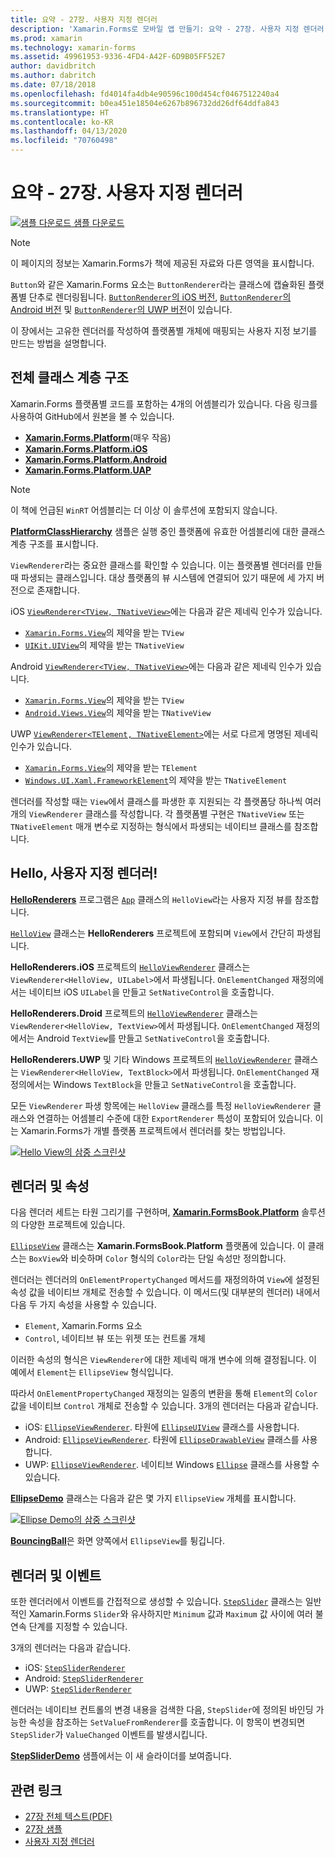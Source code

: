 ```yaml
---
title: 요약 - 27장. 사용자 지정 렌더러
description: 'Xamarin.Forms로 모바일 앱 만들기: 요약 - 27장. 사용자 지정 렌더러'
ms.prod: xamarin
ms.technology: xamarin-forms
ms.assetid: 49961953-9336-4FD4-A42F-6D9B05FF52E7
author: davidbritch
ms.author: dabritch
ms.date: 07/18/2018
ms.openlocfilehash: fd4014fa4db4e90596c100d454cf0467512240a4
ms.sourcegitcommit: b0ea451e18504e6267b896732dd26df64ddfa843
ms.translationtype: HT
ms.contentlocale: ko-KR
ms.lasthandoff: 04/13/2020
ms.locfileid: "70760498"
---
```

# <a name="summary-of-chapter-27-custom-renderers"></a>요약 - 27장. 사용자 지정 렌더러

[![샘플 다운로드](~/media/shared/download.png) 샘플 다운로드](https://github.com/xamarin/xamarin-forms-book-samples/tree/master/Chapter27)

> [!NOTE] 
> 이 페이지의 정보는 Xamarin.Forms가 책에 제공된 자료와 다른 영역을 표시합니다.

`Button`와 같은 Xamarin.Forms 요소는 `ButtonRenderer`라는 클래스에 캡슐화된 플랫폼별 단추로 렌더링됩니다.  [`ButtonRenderer`의 iOS 버전](https://github.com/xamarin/Xamarin.Forms/blob/master/Xamarin.Forms.Platform.iOS/Renderers/ButtonRenderer.cs), [`ButtonRenderer`의 Android 버전](https://github.com/xamarin/Xamarin.Forms/blob/master/Xamarin.Forms.Platform.Android/Renderers/ButtonRenderer.cs) 및 [`ButtonRenderer`의 UWP 버전](https://github.com/xamarin/Xamarin.Forms/blob/master/Xamarin.Forms.Platform.UAP/ButtonRenderer.cs)이 있습니다.

이 장에서는 고유한 렌더러를 작성하여 플랫폼별 개체에 매핑되는 사용자 지정 보기를 만드는 방법을 설명합니다.

## <a name="the-complete-class-hierarchy"></a>전체 클래스 계층 구조

Xamarin.Forms 플랫폼별 코드를 포함하는 4개의 어셈블리가 있습니다.
다음 링크를 사용하여 GitHub에서 원본을 볼 수 있습니다.

- [**Xamarin.Forms.Platform**](https://github.com/xamarin/Xamarin.Forms/tree/master/Xamarin.Forms.Platform)(매우 작음)
- [**Xamarin.Forms.Platform.iOS**](https://github.com/xamarin/Xamarin.Forms/tree/master/Xamarin.Forms.Platform.iOS)
- [**Xamarin.Forms.Platform.Android**](https://github.com/xamarin/Xamarin.Forms/tree/master/Xamarin.Forms.Platform.Android)
- [**Xamarin.Forms.Platform.UAP**](https://github.com/xamarin/Xamarin.Forms/tree/master/Xamarin.Forms.Platform.UAP)

> [!NOTE]
> 이 책에 언급된 `WinRT` 어셈블리는 더 이상 이 솔루션에 포함되지 않습니다. 

[**PlatformClassHierarchy**](https://github.com/xamarin/xamarin-forms-book-samples/tree/master/Chapter27/PlatformClassHierarchy) 샘플은 실행 중인 플랫폼에 유효한 어셈블리에 대한 클래스 계층 구조를 표시합니다.

`ViewRenderer`라는 중요한 클래스를 확인할 수 있습니다. 이는 플랫폼별 렌더러를 만들 때 파생되는 클래스입니다. 대상 플랫폼의 뷰 시스템에 연결되어 있기 때문에 세 가지 버전으로 존재합니다.

iOS [`ViewRenderer<TView, TNativeView>`](https://github.com/xamarin/Xamarin.Forms/blob/master/Xamarin.Forms.Platform.iOS/ViewRenderer.cs#L25)에는 다음과 같은 제네릭 인수가 있습니다.

- [`Xamarin.Forms.View`](xref:Xamarin.Forms.View)의 제약을 받는 `TView`
- [`UIKit.UIView`](xref:UIKit.UIView)의 제약을 받는 `TNativeView`

Android [`ViewRenderer<TView, TNativeView>`](https://github.com/xamarin/Xamarin.Forms/blob/master/Xamarin.Forms.Platform.Android/ViewRenderer.cs#L17)에는 다음과 같은 제네릭 인수가 있습니다.

- [`Xamarin.Forms.View`](xref:Xamarin.Forms.View)의 제약을 받는 `TView`
- [`Android.Views.View`](xref:Android.Views.View)의 제약을 받는 `TNativeView`

UWP [`ViewRenderer<TElement, TNativeElement>`](https://github.com/xamarin/Xamarin.Forms/blob/master/Xamarin.Forms.Platform.UAP/ViewRenderer.cs#L6)에는 서로 다르게 명명된 제네릭 인수가 있습니다.

- [`Xamarin.Forms.View`](xref:Xamarin.Forms.View)의 제약을 받는 `TElement`
- [`Windows.UI.Xaml.FrameworkElement`](/uwp/api/Windows.UI.Xaml.FrameworkElement)의 제약을 받는 `TNativeElement`

렌더러를 작성할 때는 `View`에서 클래스를 파생한 후 지원되는 각 플랫폼당 하나씩 여러 개의 `ViewRenderer` 클래스를 작성합니다. 각 플랫폼별 구현은 `TNativeView` 또는 `TNativeElement` 매개 변수로 지정하는 형식에서 파생되는 네이티브 클래스를 참조합니다.

## <a name="hello-custom-renderers"></a>Hello, 사용자 지정 렌더러!

[**HelloRenderers**](https://github.com/xamarin/xamarin-forms-book-samples/tree/master/Chapter27/HelloRenderers) 프로그램은 [`App`](https://github.com/xamarin/xamarin-forms-book-samples/blob/master/Chapter27/HelloRenderers/HelloRenderers/HelloRenderers/App.cs) 클래스의 `HelloView`라는 사용자 지정 뷰를 참조합니다.

[`HelloView`](https://github.com/xamarin/xamarin-forms-book-samples/blob/master/Chapter27/HelloRenderers/HelloRenderers/HelloRenderers/HelloView.cs) 클래스는 **HelloRenderers** 프로젝트에 포함되며 `View`에서 간단히 파생됩니다.

**HelloRenderers.iOS** 프로젝트의 [`HelloViewRenderer`](https://github.com/xamarin/xamarin-forms-book-samples/blob/master/Chapter27/HelloRenderers/HelloRenderers/HelloRenderers.iOS/HelloViewRenderer.cs) 클래스는 `ViewRenderer<HelloView, UILabel>`에서 파생됩니다. `OnElementChanged` 재정의에서는 네이티브 iOS `UILabel`을 만들고 `SetNativeControl`을 호출합니다.

**HelloRenderers.Droid** 프로젝트의 [`HelloViewRenderer`](https://github.com/xamarin/xamarin-forms-book-samples/blob/master/Chapter27/HelloRenderers/HelloRenderers/HelloRenderers.Droid/HelloViewRenderer.cs) 클래스는 `ViewRenderer<HelloView, TextView>`에서 파생됩니다. `OnElementChanged` 재정의에서는 Android `TextView`를 만들고 `SetNativeControl`을 호출합니다.

**HelloRenderers.UWP** 및 기타 Windows 프로젝트의 [`HelloViewRenderer`](https://github.com/xamarin/xamarin-forms-book-samples/blob/master/Chapter27/HelloRenderers/HelloRenderers/HelloRenderers.UWP/HelloViewRenderer.cs) 클래스는 `ViewRenderer<HelloView, TextBlock>`에서 파생됩니다. `OnElementChanged` 재정의에서는 Windows `TextBlock`을 만들고 `SetNativeControl`을 호출합니다.

모든 `ViewRenderer` 파생 항목에는 `HelloView` 클래스를 특정 `HelloViewRenderer` 클래스와 연결하는 어셈블리 수준에 대한 `ExportRenderer` 특성이 포함되어 있습니다. 이는 Xamarin.Forms가 개별 플랫폼 프로젝트에서 렌더러를 찾는 방법입니다.

[![Hello View의 삼중 스크린샷](images/ch27fg02-small.png "사용자 지정 렌더러")](images/ch27fg02-large.png#lightbox "사용자 지정 렌더러")

## <a name="renderers-and-properties"></a>렌더러 및 속성

다음 렌더러 세트는 타원 그리기를 구현하며, [**Xamarin.FormsBook.Platform**](https://github.com/xamarin/xamarin-forms-book-samples/tree/master/Libraries/Xamarin.FormsBook.Platform) 솔루션의 다양한 프로젝트에 있습니다.

[`EllipseView`](https://github.com/xamarin/xamarin-forms-book-samples/blob/master/Libraries/Xamarin.FormsBook.Platform/Xamarin.FormsBook.Platform/EllipseView.cs) 클래스는 **Xamarin.FormsBook.Platform** 플랫폼에 있습니다. 이 클래스는 `BoxView`와 비슷하며 `Color` 형식의 `Color`라는 단일 속성만 정의합니다.

렌더러는 렌더러의 `OnElementPropertyChanged` 메서드를 재정의하여 `View`에 설정된 속성 값을 네이티브 개체로 전송할 수 있습니다. 이 메서드(및 대부분의 렌더러) 내에서 다음 두 가지 속성을 사용할 수 있습니다.

- `Element`, Xamarin.Forms 요소
- `Control`, 네이티브 뷰 또는 위젯 또는 컨트롤 개체

이러한 속성의 형식은 `ViewRenderer`에 대한 제네릭 매개 변수에 의해 결정됩니다. 이 예에서 `Element`는 `EllipseView` 형식입니다.

따라서 `OnElementPropertyChanged` 재정의는 일종의 변환을 통해 `Element`의 `Color` 값을 네이티브 `Control` 개체로 전송할 수 있습니다. 3개의 렌더러는 다음과 같습니다.

- iOS: [`EllipseViewRenderer`](https://github.com/xamarin/xamarin-forms-book-samples/blob/master/Libraries/Xamarin.FormsBook.Platform/Xamarin.FormsBook.Platform.iOS/EllipseViewRenderer.cs). 타원에 [`EllipseUIView`](https://github.com/xamarin/xamarin-forms-book-samples/blob/master/Libraries/Xamarin.FormsBook.Platform/Xamarin.FormsBook.Platform.iOS/EllipseUIView.cs) 클래스를 사용합니다.
- Android: [`EllipseViewRenderer`](https://github.com/xamarin/xamarin-forms-book-samples/blob/master/Libraries/Xamarin.FormsBook.Platform/Xamarin.FormsBook.Platform.Android/EllipseViewRenderer.cs). 타원에 [`EllipseDrawableView`](https://github.com/xamarin/xamarin-forms-book-samples/blob/master/Libraries/Xamarin.FormsBook.Platform/Xamarin.FormsBook.Platform.Android/EllipseDrawableView.cs) 클래스를 사용합니다.
- UWP: [`EllipseViewRenderer`](https://github.com/xamarin/xamarin-forms-book-samples/blob/master/Libraries/Xamarin.FormsBook.Platform/Xamarin.FormsBook.Platform.WinRT/EllipseViewRenderer.cs). 네이티브 Windows [`Ellipse`](/uwp/api/Windows.UI.Xaml.Shapes.Ellipse) 클래스를 사용할 수 있습니다.

[**EllipseDemo**](https://github.com/xamarin/xamarin-forms-book-samples/tree/master/Chapter27/EllipseDemo) 클래스는 다음과 같은 몇 가지 `EllipseView` 개체를 표시합니다.

[![Ellipse Demo의 삼중 스크린샷](images/ch27fg03-small.png "EllipseView 사용자 지정 렌더러")](images/ch27fg03-large.png#lightbox "EllipseView 사용자 지정 렌더러")

[**BouncingBall**](https://github.com/xamarin/xamarin-forms-book-samples/tree/master/Chapter27/BouncingBall)은 화면 양쪽에서 `EllipseView`를 튕깁니다.

## <a name="renderers-and-events"></a>렌더러 및 이벤트

또한 렌더러에서 이벤트를 간접적으로 생성할 수 있습니다. [`StepSlider`](https://github.com/xamarin/xamarin-forms-book-samples/blob/master/Libraries/Xamarin.FormsBook.Platform/Xamarin.FormsBook.Platform/StepSlider.cs) 클래스는 일반적인 Xamarin.Forms `Slider`와 유사하지만 `Minimum` 값과 `Maximum` 값 사이에 여러 불연속 단계를 지정할 수 있습니다.

3개의 렌더러는 다음과 같습니다.

- iOS: [`StepSliderRenderer`](https://github.com/xamarin/xamarin-forms-book-samples/blob/master/Libraries/Xamarin.FormsBook.Platform/Xamarin.FormsBook.Platform.iOS/StepSliderRenderer.cs)
- Android: [`StepSliderRenderer`](https://github.com/xamarin/xamarin-forms-book-samples/blob/master/Libraries/Xamarin.FormsBook.Platform/Xamarin.FormsBook.Platform.Android/StepSliderRenderer.cs)
- UWP: [`StepSliderRenderer`](https://github.com/xamarin/xamarin-forms-book-samples/blob/master/Libraries/Xamarin.FormsBook.Platform/Xamarin.FormsBook.Platform.WinRT/StepSliderRenderer.cs)

렌더러는 네이티브 컨트롤의 변경 내용을 검색한 다음, `StepSlider`에 정의된 바인딩 가능한 속성을 참조하는 `SetValueFromRenderer`를 호출합니다. 이 항목이 변경되면 `StepSlider`가 `ValueChanged` 이벤트를 발생시킵니다.

[**StepSliderDemo**](https://github.com/xamarin/xamarin-forms-book-samples/tree/master/Chapter27/StepSliderDemo) 샘플에서는 이 새 슬라이더를 보여줍니다.

## <a name="related-links"></a>관련 링크

- [27장 전체 텍스트(PDF)](https://download.xamarin.com/developer/xamarin-forms-book/XamarinFormsBook-Ch27-Apr2016.pdf)
- [27장 샘플](https://github.com/xamarin/xamarin-forms-book-samples/tree/master/Chapter27)
- [사용자 지정 렌더러](~/xamarin-forms/app-fundamentals/custom-renderer/index.md)

